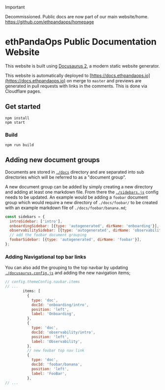 > [!IMPORTANT]  
> Decommissioned. Public docs are now part of our main website/home. https://github.com/ethpandaops/homepage

# ethPandaOps Public Documentation Website

This website is built using [Docusaurus 2](https://docusaurus.io/), a modern static website generator.

This website is automatically deployed to [https://docs.ethpandaops.io](https://docs.ethpandaops.io) on merge to `master` and previews are generated in pull requests with links in the comments. This is done via Cloudflare pages.

## Get started

```
npm install
npm start
```

### Build

```
npm run build
```

## Adding new document groups

Documents are stored in [`./docs`](./docs/) directory and are separated into sub directories which will be referred to as a "document group".

A new document group can be added by simply creating a new directory and adding at least one markdown file. From there the [`./sidebars.js`](./sidebars.js) config needs to be updated. An example would be adding a `foobar` document group which would require a new directory of `./docs/foobar/` to be created with an example markdown file of `./docs/foobar/banana.md`;

```javascript
const sidebars = {
  introSidebar: ['intro'],
  onboardingSidebar: [{type: 'autogenerated', dirName: 'onboarding'}],
  observabilitySidebar: [{type: 'autogenerated', dirName: 'observability'}],
  // add the foobar document grouping
  foobarSidebar: [{type: 'autogenerated', dirName: 'foobar'}],
};
```

### Adding Navigational top bar links

You can also add the grouping to the top navbar by updating [`./docusaurus.config.js`](./docusaurus.config.js) and adding the new navigation items;

```javascript
// config.themeConfig.navbar.items
// ...
        items: [
          {
            type: 'doc',
            docId: 'onboarding/intro',
            position: 'left',
            label: 'Onboarding',
          },
          {
            type: 'doc',
            docId: 'observability/intro',
            position: 'left',
            label: 'Observability',
          },
          // new foobar top nav link
          {
            type: 'doc',
            docId: 'foobar/banana',
            position: 'left',
            label: 'FooBar',
          },
// ...
```
